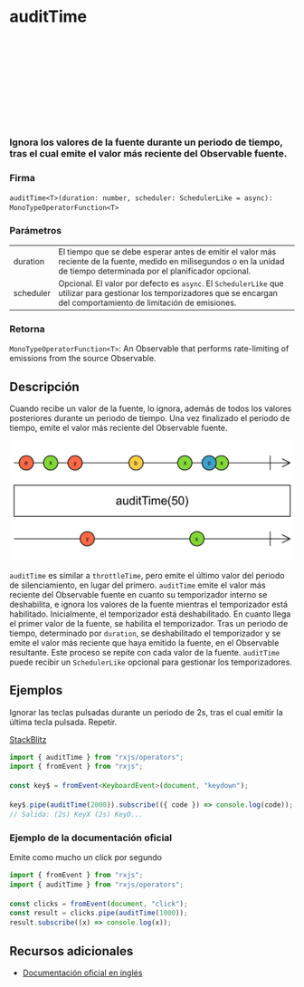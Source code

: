 <div class="page-heading">

# auditTime

<a target="_blank" href="https://github.com/ReactiveX/rxjs/blob/master/src/internal/operators/auditTime.ts">
<svg>
  <use xlink:href="/assets/icons/github.svg#github"></use>
</svg>
</a>
</div>

### Ignora los valores de la fuente durante un periodo de tiempo, tras el cual emite el valor más reciente del Observable fuente.

### Firma

`auditTime<T>(duration: number, scheduler: SchedulerLike = async): MonoTypeOperatorFunction<T>`

### Parámetros

<table>
<tr><td>duration</td><td>El tiempo que se debe esperar antes de emitir el valor más reciente de la fuente, medido en milisegundos o en la unidad de tiempo determinada por el planificador opcional.</td></tr>
<tr><td>scheduler</td><td>Opcional. El valor por defecto es <code>async</code>.
El <code>SchedulerLike</code> que utilizar para gestionar los temporizadores que se encargan del comportamiento de limitación de emisiones.</td></tr>
</table>

### Retorna

`MonoTypeOperatorFunction<T>`: An Observable that performs rate-limiting of emissions from the source Observable.

## Descripción

Cuando recibe un valor de la fuente, lo ignora, además de todos los valores posteriores durante un periodo de tiempo. Una vez finalizado el periodo de tiempo, emite el valor más reciente del Observable fuente.

<img src="assets/images/marble-diagrams/filtering/auditTime.png" alt="Diagrama de canicas del operador auditTime">

`auditTime` es similar a `throttleTime`, pero emite el último valor del periodo de silenciamiento, en lugar del primero. `auditTime` emite el valor más reciente del Observable fuente en cuanto su temporizador interno se deshabilita, e ignora los valores de la fuente mientras el temporizador está habilitado. Inicialmente, el temporizador está deshabilitado. En cuanto llega el primer valor de la fuente, se habilita el temporizador. Tras un periodo de tiempo, determinado por `duration`, se deshabilitado el temporizador y se emite el valor más reciente que haya emitido la fuente, en el Observable resultante. Este proceso se repite con cada valor de la fuente.
`auditTime` puede recibir un `SchedulerLike` opcional para gestionar los temporizadores.

## Ejemplos

Ignorar las teclas pulsadas durante un periodo de 2s, tras el cual emitir la última tecla pulsada. Repetir.

[StackBlitz](https://stackblitz.com/edit/rxjs-audittime-1?file=index.ts)

```typescript
import { auditTime } from "rxjs/operators";
import { fromEvent } from "rxjs";

const key$ = fromEvent<KeyboardEvent>(document, "keydown");

key$.pipe(auditTime(2000)).subscribe(({ code }) => console.log(code));
// Salida: (2s) KeyX (2s) KeyO...
```

### Ejemplo de la documentación oficial

Emite como mucho un click por segundo

```javascript
import { fromEvent } from "rxjs";
import { auditTime } from "rxjs/operators";

const clicks = fromEvent(document, "click");
const result = clicks.pipe(auditTime(1000));
result.subscribe((x) => console.log(x));
```

## Recursos adicionales

- [Documentación oficial en inglés](https://rxjs-dev.firebaseapp.com/api/operators/auditTime)
